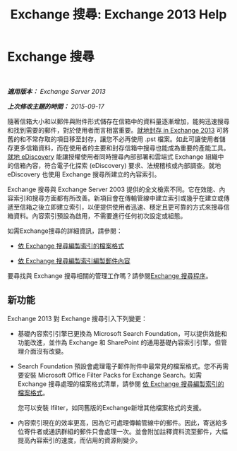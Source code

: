 ﻿---
title: 'Exchange 搜尋: Exchange 2013 Help'
TOCTitle: Exchange 搜尋
ms:assetid: 967e2a13-4e54-486a-ac22-08768674abbb
ms:mtpsurl: https://technet.microsoft.com/zh-tw/library/Bb232132(v=EXCHG.150)
ms:contentKeyID: 52062577
ms.date: 05/21/2018
mtps_version: v=EXCHG.150
ms.translationtype: MT
---

# Exchange 搜尋

 

_**適用版本：** Exchange Server 2013_

_**上次修改主題的時間：** 2015-09-17_

隨著信箱大小和以郵件與附件形式儲存在信箱中的資料量逐漸增加，能夠迅速搜尋和找到需要的郵件，對於使用者而言相當重要。[就地封存 in Exchange 2013](in-place-archiving-in-exchange-2013-exchange-2013-help.md) 可將舊的和不常存取的項目移至封存，讓您不必再使用 .pst 檔案。如此可讓使用者儲存更多信箱資料，而在使用者的主要和封存信箱中搜尋也能成為重要的產能工具。[就地 eDiscovery](https://docs.microsoft.com/zh-tw/exchange/security-and-compliance/in-place-ediscovery/in-place-ediscovery) 能讓授權使用者同時搜尋內部部署和雲端式 Exchange 組織中的信箱內容，符合電子化探索 (eDiscovery) 要求、法規稽核或內部調查。就地 eDiscovery 也使用 Exchange 搜尋所建立的內容索引。

Exchange 搜尋與 Exchange Server 2003 提供的全文檢索不同。它在效能、內容索引和搜尋方面都有所改善。新項目會在傳輸管線中建立索引或幾乎在建立或傳遞至信箱之後立即建立索引，以便提供使用者迅速、穩定且更可靠的方式來搜尋信箱資料。內容索引預設為啟用，不需要進行任何初次設定或組態。

如需Exchange搜尋的詳細資訊，請參閱：

  - [依 Exchange 搜尋編製索引的檔案格式](file-formats-indexed-by-exchange-search-exchange-2013-help.md)

  - [依 Exchange 搜尋編製索引編製郵件內容](message-properties-indexed-by-exchange-search-exchange-2013-help.md)

要尋找與 Exchange 搜尋相關的管理工作嗎？請參閱[Exchange 搜尋程序](exchange-search-procedures-exchange-2013-help.md)。

## 新功能

Exchange 2013 對 Exchange 搜尋引入下列變更：

  - 基礎內容索引引擎已更換為 Microsoft Search Foundation，可以提供效能和功能改進，並作為 Exchange 和 SharePoint 的通用基礎內容索引引擎。但管理介面沒有改變。

  - Search Foundation 預設會處理電子郵件附件中最常見的檔案格式。您不再需要安裝 Microsoft Office Filter Packs for Exchange Search。如需 Exchange 搜尋處理的檔案格式清單，請參閱 [依 Exchange 搜尋編製索引的檔案格式](file-formats-indexed-by-exchange-search-exchange-2013-help.md)。
    
    您可以安裝 Ifilter，如同舊版的Exchange新增其他檔案格式的支援。

  - 內容索引現在的效率更高，因為它可處理傳輸管線中的郵件。因此，寄送給多位寄件者或通訊群組的郵件只會處理一次。並會附加註釋資料流至郵件，大幅提高內容索引的速度，而佔用的資源則變少。

